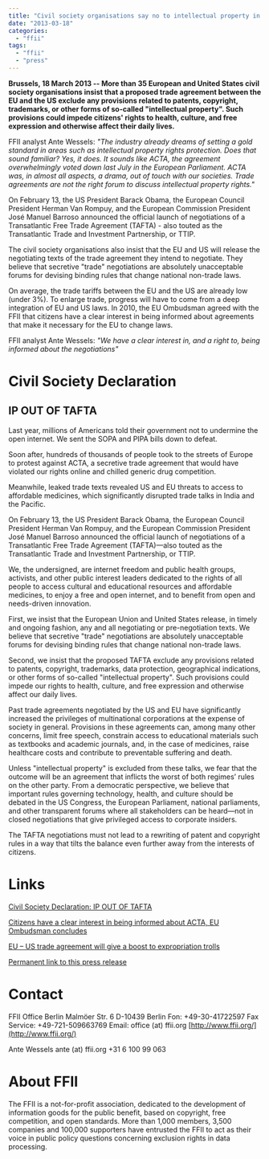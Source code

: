 ```yaml
---
title: "Civil society organisations say no to intellectual property in EU - US trade agreement"
date: "2013-03-18"
categories: 
  - "ffii"
tags: 
  - "ffii"
  - "press"
---
```


**Brussels, 18 March 2013 -- More than 35 European and United States civil society organisations insist that a proposed trade agreement between the EU and the US exclude any provisions related to patents, copyright, trademarks, or other forms of so-called "intellectual property". Such provisions could impede citizens' rights to health, culture, and free expression and otherwise affect their daily lives.**

FFII analyst Ante Wessels: _"The industry already dreams of setting a gold standard in areas such as intellectual property rights protection. Does that sound familiar? Yes, it does. It sounds like ACTA, the agreement overwhelmingly voted down last July in the European Parliament. ACTA was, in almost all aspects, a drama, out of touch with our societies. Trade agreements are not the right forum to discuss intellectual property rights."_

On February 13, the US President Barack Obama, the European Council President Herman Van Rompuy, and the European Commission President José Manuel Barroso announced the official launch of negotiations of a Transatlantic Free Trade Agreement (TAFTA) - also touted as the Transatlantic Trade and Investment Partnership, or TTIP.

The civil society organisations also insist that the EU and US will release the negotiating texts of the trade agreement they intend to negotiate. They believe that secretive "trade" negotiations are absolutely unacceptable forums for devising binding rules that change national non-trade laws.

On average, the trade tariffs between the EU and the US are already low (under 3%). To enlarge trade, progress will have to come from a deep integration of EU and US laws. In 2010, the EU Ombudsman agreed with the FFII that citizens have a clear interest in being informed about agreements that make it necessary for the EU to change laws.

FFII analyst Ante Wessels: _"We have a clear interest in, and a right to, being informed about the negotiations"_

# Civil Society Declaration

## IP OUT OF TAFTA

Last year, millions of Americans told their government not to undermine the open internet. We sent the SOPA and PIPA bills down to defeat.

Soon after, hundreds of thousands of people took to the streets of Europe to protest against ACTA, a secretive trade agreement that would have violated our rights online and chilled generic drug competition.

Meanwhile, leaked trade texts revealed US and EU threats to access to affordable medicines, which significantly disrupted trade talks in India and the Pacific.

On February 13, the US President Barack Obama, the European Council President Herman Van Rompuy, and the European Commission President José Manuel Barroso announced the official launch of negotiations of a Transatlantic Free Trade Agreement (TAFTA)—also touted as the Transatlantic Trade and Investment Partnership, or TTIP.

We, the undersigned, are internet freedom and public health groups, activists, and other public interest leaders dedicated to the rights of all people to access cultural and educational resources and affordable medicines, to enjoy a free and open internet, and to benefit from open and needs-driven innovation.

First, we insist that the European Union and United States release, in timely and ongoing fashion, any and all negotiating or pre-negotiation texts. We believe that secretive "trade" negotiations are absolutely unacceptable forums for devising binding rules that change national non-trade laws.

Second, we insist that the proposed TAFTA exclude any provisions related to patents, copyright, trademarks, data protection, geographical indications, or other forms of so-called "intellectual property". Such provisions could impede our rights to health, culture, and free expression and otherwise affect our daily lives.

Past trade agreements negotiated by the US and EU have significantly increased the privileges of multinational corporations at the expense of society in general. Provisions in these agreements can, among many other concerns, limit free speech, constrain access to educational materials such as textbooks and academic journals, and, in the case of medicines, raise healthcare costs and contribute to preventable suffering and death.

Unless "intellectual property" is excluded from these talks, we fear that the outcome will be an agreement that inflicts the worst of both regimes’ rules on the other party. From a democratic perspective, we believe that important rules governing technology, health, and culture should be debated in the US Congress, the European Parliament, national parliaments, and other transparent forums where all stakeholders can be heard—not in closed negotiations that give privileged access to corporate insiders.

The TAFTA negotiations must not lead to a rewriting of patent and copyright rules in a way that tilts the balance even further away from the interests of citizens.

# Links

[Civil Society Declaration: IP OUT OF TAFTA](http://www.citizen.org/IP-out-of-TAFTA)

[Citizens have a clear interest in being informed about ACTA, EU Ombudsman concludes](http://press.ffii.org/Press%20releases/Citizens%20have%20a%20clear%20interest%20in%20being%20informed%20about%20ACTA%20EU%20Ombudsman%20concludes)

[EU – US trade agreement will give a boost to expropriation trolls](http://acta.ffii.org/?p=1721)

[Permanent link to this press release](http://press.ffii.org/Press%20releases/Civil%20society%20organisations%20say%20no%20to%20intellectual%20property%20in%20EU%20-%20US%20trade%20agreement)

# Contact

FFII Office Berlin Malmöer Str. 6 D-10439 Berlin Fon: +49-30-41722597 Fax Service: +49-721-509663769 Email: office (at) ffii.org [http://www.ffii.org/](http://www.ffii.org/)

Ante Wessels ante (at) ffii.org +31 6 100 99 063

# About FFII

The FFII is a not-for-profit association, dedicated to the development of information goods for the public benefit, based on copyright, free competition, and open standards. More than 1,000 members, 3,500 companies and 100,000 supporters have entrusted the FFII to act as their voice in public policy questions concerning exclusion rights in data processing.
